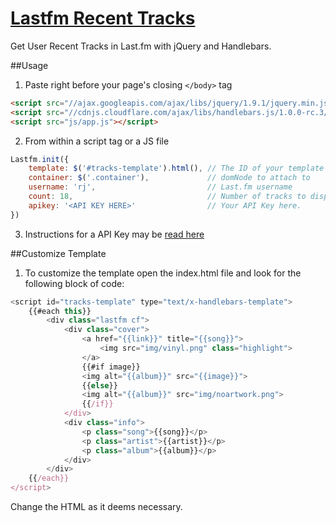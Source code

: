 [Lastfm Recent Tracks](http://cssnolanche.com.br/lab/lastfm/)
=================

Get User Recent Tracks in Last.fm with jQuery and Handlebars.

##Usage

1. Paste right before your page's closing `</body>` tag
```html
<script src="//ajax.googleapis.com/ajax/libs/jquery/1.9.1/jquery.min.js"></script>
<script src="//cdnjs.cloudflare.com/ajax/libs/handlebars.js/1.0.0-rc.3/handlebars.min.js"></script>
<script src="js/app.js"></script>
```

2. From within a script tag or a JS file
```javascript
Lastfm.init({
	template: $('#tracks-template').html(), // The ID of your template
	container: $('.container'),				// domNode to attach to
	username: 'rj',							// Last.fm username
	count: 18,								// Number of tracks to display. Maximum is 200
	apikey: '<API KEY HERE>' 				// Your API Key here.
})
```

3. Instructions for a API Key may be [read here](http://www.lastfm.com.br/api)

##Customize Template

1. To customize the template open the index.html file and look for the following block of code:

```javascript
<script id="tracks-template" type="text/x-handlebars-template">
    {{#each this}}
        <div class="lastfm cf">
            <div class="cover">
                <a href="{{link}}" title="{{song}}">
                    <img src="img/vinyl.png" class="highlight">
                </a>
                {{#if image}}
                <img alt="{{album}}" src="{{image}}">
                {{else}}
                <img alt="{{album}}" src="img/noartwork.png">
                {{/if}}
            </div>
            <div class="info">
                <p class="song">{{song}}</p>
                <p class="artist">{{artist}}</p>
                <p class="album">{{album}}</p>
            </div>
        </div>
    {{/each}}
</script>
```
Change the HTML as it deems necessary.